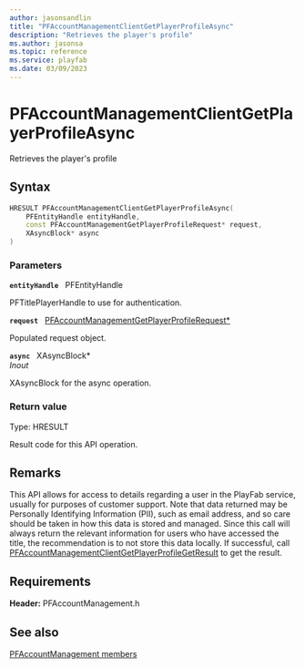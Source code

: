 ```yaml
---
author: jasonsandlin
title: "PFAccountManagementClientGetPlayerProfileAsync"
description: "Retrieves the player's profile"
ms.author: jasonsa
ms.topic: reference
ms.service: playfab
ms.date: 03/09/2023
---
```


# PFAccountManagementClientGetPlayerProfileAsync  

Retrieves the player's profile  

## Syntax  
  
```cpp
HRESULT PFAccountManagementClientGetPlayerProfileAsync(  
    PFEntityHandle entityHandle,  
    const PFAccountManagementGetPlayerProfileRequest* request,  
    XAsyncBlock* async  
)  
```  
  
### Parameters  
  
**`entityHandle`** &nbsp; PFEntityHandle  
  
PFTitlePlayerHandle to use for authentication.  
  
**`request`** &nbsp; [PFAccountManagementGetPlayerProfileRequest*](../../pfaccountmanagementtypes/structs/pfaccountmanagementgetplayerprofilerequest.md)  
  
Populated request object.  
  
**`async`** &nbsp; XAsyncBlock*  
*_Inout_*  
  
XAsyncBlock for the async operation.  
  
  
### Return value
Type: HRESULT
  
Result code for this API operation.
  
## Remarks  
  
This API allows for access to details regarding a user in the PlayFab service, usually for purposes of customer support. Note that data returned may be Personally Identifying Information (PII), such as email address, and so care should be taken in how this data is stored and managed. Since this call will always return the relevant information for users who have accessed the title, the recommendation is to not store this data locally. If successful, call [PFAccountManagementClientGetPlayerProfileGetResult](pfaccountmanagementclientgetplayerprofilegetresult.md) to get the result.
  
## Requirements  
  
**Header:** PFAccountManagement.h
  
## See also  
[PFAccountManagement members](../pfaccountmanagement_members.md)  

  
  
